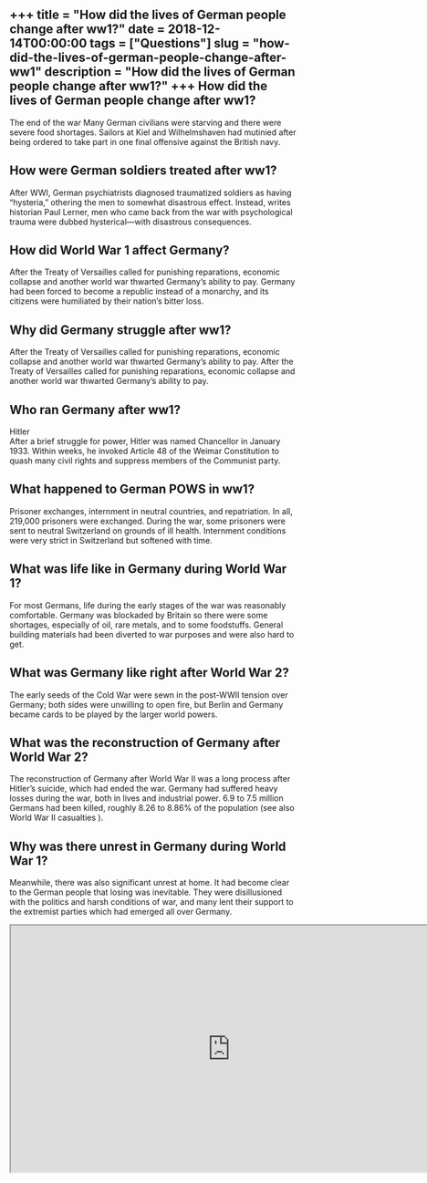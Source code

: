 +++
title = "How did the lives of German people change after ww1?"
date = 2018-12-14T00:00:00
tags = ["Questions"]
slug = "how-did-the-lives-of-german-people-change-after-ww1"
description = "How did the lives of German people change after ww1?"
+++
How did the lives of German people change after ww1?
----------------------------------------------------

The end of the war Many German civilians were starving and there were severe food shortages. Sailors at Kiel and Wilhelmshaven had mutinied after being ordered to take part in one final offensive against the British navy.

How were German soldiers treated after ww1?
-------------------------------------------

After WWI, German psychiatrists diagnosed traumatized soldiers as having “hysteria,” othering the men to somewhat disastrous effect. Instead, writes historian Paul Lerner, men who came back from the war with psychological trauma were dubbed hysterical—with disastrous consequences.

How did World War 1 affect Germany?
-----------------------------------

After the Treaty of Versailles called for punishing reparations, economic collapse and another world war thwarted Germany’s ability to pay. Germany had been forced to become a republic instead of a monarchy, and its citizens were humiliated by their nation’s bitter loss.

Why did Germany struggle after ww1?
-----------------------------------

After the Treaty of Versailles called for punishing reparations, economic collapse and another world war thwarted Germany’s ability to pay. After the Treaty of Versailles called for punishing reparations, economic collapse and another world war thwarted Germany’s ability to pay.

Who ran Germany after ww1?
--------------------------

Hitler  
After a brief struggle for power, Hitler was named Chancellor in January 1933. Within weeks, he invoked Article 48 of the Weimar Constitution to quash many civil rights and suppress members of the Communist party.

What happened to German POWS in ww1?
------------------------------------

Prisoner exchanges, internment in neutral countries, and repatriation. In all, 219,000 prisoners were exchanged. During the war, some prisoners were sent to neutral Switzerland on grounds of ill health. Internment conditions were very strict in Switzerland but softened with time.

What was life like in Germany during World War 1?
-------------------------------------------------

For most Germans, life during the early stages of the war was reasonably comfortable. Germany was blockaded by Britain so there were some shortages, especially of oil, rare metals, and to some foodstuffs. General building materials had been diverted to war purposes and were also hard to get.

What was Germany like right after World War 2?
----------------------------------------------

The early seeds of the Cold War were sewn in the post-WWII tension over Germany; both sides were unwilling to open fire, but Berlin and Germany became cards to be played by the larger world powers.

What was the reconstruction of Germany after World War 2?
---------------------------------------------------------

The reconstruction of Germany after World War II was a long process after Hitler’s suicide, which had ended the war. Germany had suffered heavy losses during the war, both in lives and industrial power. 6.9 to 7.5 million Germans had been killed, roughly 8.26 to 8.86% of the population (see also World War II casualties ).

Why was there unrest in Germany during World War 1?
---------------------------------------------------

Meanwhile, there was also significant unrest at home. It had become clear to the German people that losing was inevitable. They were disillusioned with the politics and harsh conditions of war, and many lent their support to the extremist parties which had emerged all over Germany.

<iframe allow="accelerometer; autoplay; clipboard-write; encrypted-media; gyroscope; picture-in-picture" allowfullscreen="" class="__youtube_prefs__  epyt-is-override  no-lazyload" data-no-lazy="1" data-origheight="433" data-origwidth="770" data-skipgform_ajax_framebjll="" height="433" id="_ytid_19711" loading="lazy" src="https://www.youtube.com/embed/ssYACBz8gzs?enablejsapi=1&list=PLB2vhKMBjSxO8sWvxJQ_5GIHzsMkWwP4W&autoplay=0&cc_load_policy=0&cc_lang_pref=&iv_load_policy=1&loop=0&modestbranding=0&rel=1&fs=1&playsinline=0&autohide=2&theme=dark&color=red&controls=1&" title="YouTube player" width="770"></iframe>